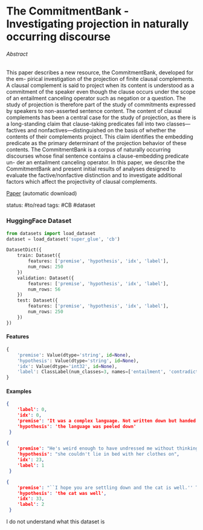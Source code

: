 # The CommitmentBank - Investigating projection in naturally occurring discourse

###### Abstract

This paper describes a new resource, the CommitmentBank, developed for the em- pirical investigation of the projection of finite clausal complements. A clausal complement is said to project when its content is understood as a commitment of the speaker even though the clause occurs under the scope of an entailment canceling operator such as negation or a question. The study of projection is therefore part of the study of commitments expressed by speakers to non-asserted sentence content. The content of clausal complements has been a central case for the study of projection, as there is a long-standing claim that clause-taking predicates fall into two classes—factives and nonfactives—distinguished on the basis of whether the contents of their complements project. This claim identifies the embedding predicate as the primary determinant of the projection behavior of these contents. The CommitmentBank is a corpus of naturally occurring discourses whose final sentence contains a clause-embedding predicate un- der an entailment canceling operator. In this paper, we describe the CommitmentBank and present initial results of analyses designed to evaluate the factive/nonfactive distinction and to investigate additional factors which affect the projectivity of clausal complements.

[Paper](https://ojs.ub.uni-konstanz.de/sub/index.php/sub/article/download/601/456/) (automatic download)

status: #to/read 
tags: #CB #dataset

### HuggingFace Dataset

```python
from datasets import load_dataset
dataset = load_dataset('super_glue', 'cb')
```

```python
DatasetDict({
    train: Dataset({
        features: ['premise', 'hypothesis', 'idx', 'label'],
        num_rows: 250
    })
    validation: Dataset({
        features: ['premise', 'hypothesis', 'idx', 'label'],
        num_rows: 56
    })
    test: Dataset({
        features: ['premise', 'hypothesis', 'idx', 'label'],
        num_rows: 250
    })
})
```

#### Features
```python
{
	'premise': Value(dtype='string', id=None), 
	'hypothesis': Value(dtype='string', id=None), 
	'idx': Value(dtype='int32', id=None), 
	'label': ClassLabel(num_classes=3, names=['entailment', 'contradiction', 'neutral'], names_file=None, id=None)
}
```

#### Examples
```json
{
	'label': 0,
	'idx': 0,
	'premise': 'It was a complex language. Not written down but handed down. One might say it was peeled down.',
	'hypothesis': 'the language was peeled down'
 }
```

```json
{
	'premise': "He's weird enough to have undressed me without thinking, according to some mad notion of the ``proper'' thing to do. Perhaps he thought I couldn't lie in bed with my clothes on.",
	'hypothesis': "she couldn't lie in bed with her clothes on",
	'idx': 23,
	'label': 1
 }
```

```json
{
	'premise': "``I hope you are settling down and the cat is well.'' This was a lie. She did not hope the cat was well.",
	'hypothesis': 'the cat was well',
	'idx': 33,
	'label': 2
 }
```


I do not understand what this dataset is